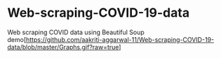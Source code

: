 # Web-scraping-COVID-19-data
Web scraping COVID data using Beautiful Soup 
demo[https://github.com/aakriti-aggarwal-11/Web-scraping-COVID-19-data/blob/master/Graphs.gif?raw=true]

